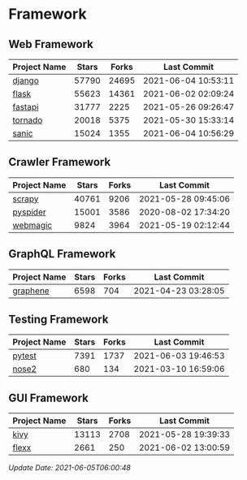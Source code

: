 # Framework

## Web Framework
| Project Name | Stars | Forks | Last Commit |
| ------------ | ----- | ----- | ----------- |
| [django](https://github.com/django/django) | 57790 | 24695 | 2021-06-04 10:53:11 |
| [flask](https://github.com/pallets/flask) | 55623 | 14361 | 2021-06-02 02:09:24 |
| [fastapi](https://github.com/tiangolo/fastapi) | 31777 | 2225 | 2021-05-26 09:26:47 |
| [tornado](https://github.com/tornadoweb/tornado) | 20018 | 5375 | 2021-05-30 15:33:14 |
| [sanic](https://github.com/sanic-org/sanic) | 15024 | 1355 | 2021-06-04 10:56:29 |

## Crawler Framework
| Project Name | Stars | Forks | Last Commit |
| ------------ | ----- | ----- | ----------- |
| [scrapy](https://github.com/scrapy/scrapy) | 40761 | 9206 | 2021-05-28 09:45:06 |
| [pyspider](https://github.com/binux/pyspider) | 15001 | 3586 | 2020-08-02 17:34:20 |
| [webmagic](https://github.com/code4craft/webmagic) | 9824 | 3964 | 2021-05-19 02:12:44 |

## GraphQL Framework
| Project Name | Stars | Forks | Last Commit |
| ------------ | ----- | ----- | ----------- |
| [graphene](https://github.com/graphql-python/graphene) | 6598 | 704 | 2021-04-23 03:28:05 |

## Testing Framework
| Project Name | Stars | Forks | Last Commit |
| ------------ | ----- | ----- | ----------- |
| [pytest](https://github.com/pytest-dev/pytest) | 7391 | 1737 | 2021-06-03 19:46:53 |
| [nose2](https://github.com/nose-devs/nose2) | 680 | 134 | 2021-03-10 16:59:06 |

## GUI Framework
| Project Name | Stars | Forks | Last Commit |
| ------------ | ----- | ----- | ----------- |
| [kivy](https://github.com/kivy/kivy) | 13113 | 2708 | 2021-05-28 19:39:33 |
| [flexx](https://github.com/flexxui/flexx) | 2661 | 250 | 2021-06-02 13:00:59 |

*Update Date: 2021-06-05T06:00:48*